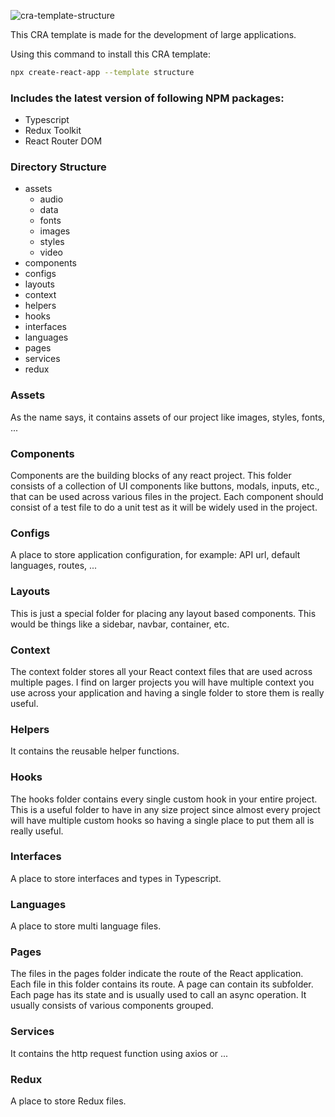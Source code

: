 ![cra-template-structure](https://socialify.git.ci/mr-farshad-r/cra-template-structure/image?description=1&font=KoHo&logo=data%3Aimage%2Fsvg%2Bxml%3Bbase64%2CPHN2ZyB4bWxucz0iaHR0cDovL3d3dy53My5vcmcvMjAwMC9zdmciIHZpZXdCb3g9Ii0xMS41IC0xMC4yMzE3NCAyMyAyMC40NjM0OCI%2BCiAgPHRpdGxlPlJlYWN0IExvZ288L3RpdGxlPgogIDxjaXJjbGUgY3g9IjAiIGN5PSIwIiByPSIyLjA1IiBmaWxsPSIjNjFkYWZiIi8%2BCiAgPGcgc3Ryb2tlPSIjNjFkYWZiIiBzdHJva2Utd2lkdGg9IjEiIGZpbGw9Im5vbmUiPgogICAgPGVsbGlwc2Ugcng9IjExIiByeT0iNC4yIi8%2BCiAgICA8ZWxsaXBzZSByeD0iMTEiIHJ5PSI0LjIiIHRyYW5zZm9ybT0icm90YXRlKDYwKSIvPgogICAgPGVsbGlwc2Ugcng9IjExIiByeT0iNC4yIiB0cmFuc2Zvcm09InJvdGF0ZSgxMjApIi8%2BCiAgPC9nPgo8L3N2Zz4K&name=1&owner=1&pattern=Solid&theme=Dark)

This CRA template is made for the development of large applications.

Using this command to install this CRA template:

```bash
npx create-react-app --template structure
```

### Includes the latest version of following NPM packages:
- Typescript
- Redux Toolkit
- React Router DOM

### Directory Structure

- assets
  - audio
  - data
  - fonts
  - images
  - styles
  - video
- components
- configs
- layouts
- context
- helpers
- hooks
- interfaces
- languages
- pages
- services
- redux

### Assets
As the name says, it contains assets of our project like images, styles, fonts, ...

### Components
Components are the building blocks of any react project. This folder consists of a collection of UI components like buttons, modals, inputs, etc., that can be used across various files in the project. Each component should consist of a test file to do a unit test as it will be widely used in the project.

### Configs 
A place to store application configuration, for example: API url, default languages, routes, ...

### Layouts 
This is just a special folder for placing any layout based components. This would be things like a sidebar, navbar, container, etc.

### Context
The context folder stores all your React context files that are used across multiple pages. I find on larger projects you will have multiple context you use across your application and having a single folder to store them is really useful.

### Helpers
It contains the reusable helper functions.

### Hooks
The hooks folder contains every single custom hook in your entire project. This is a useful folder to have in any size project since almost every project will have multiple custom hooks so having a single place to put them all is really useful.

### Interfaces
A place to store interfaces and types in Typescript.

### Languages
A place to store multi language files. 

### Pages
The files in the pages folder indicate the route of the React application. Each file in this folder contains its route. A page can contain its subfolder. Each page has its state and is usually used to call an async operation. It usually consists of various components grouped.

### Services
It contains the http request function using axios or ...

### Redux
A place to store Redux files.
